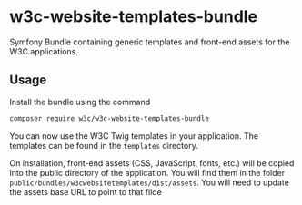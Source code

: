 # w3c-website-templates-bundle
Symfony Bundle containing generic templates and front-end assets for the W3C applications.

## Usage
Install the bundle using the command

```bash
composer require w3c/w3c-website-templates-bundle
```

You can now use the W3C Twig templates in your application. The templates can be found in the `templates` directory.

On installation, front-end assets (CSS, JavaScript, fonts, etc.) will be copied into the public directory of the application.
You will find them in the folder `public/bundles/w3cwebsitetemplates/dist/assets`. 
You will need to update the assets base URL to point to that filde